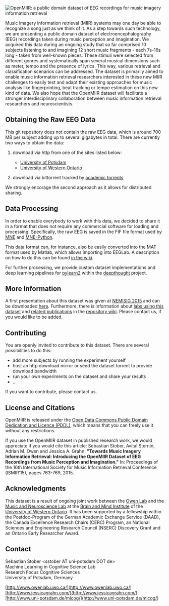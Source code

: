 ![OpenMIIR: a public domain dataset of EEG recordings for music imagery information retrieval](https://raw.githubusercontent.com/sstober/openmiir/master/logo/OpenMIIR-logo_transparent_728x265.png)

Music imagery information retrieval (MIIR) systems may one day be able to recognize a song just as we think of it.
As a step towards such technology, we are presenting a public domain dataset of electroencephalography (EEG) recordings taken during music perception and imagination.
We acquired this data during an ongoing study that so far comprised 10 subjects listening to and imagining 12 short music fragments - each 7s-16s long - taken from well-known pieces. 
These stimuli were selected from different genres and systematically span several musical dimensions such as meter, tempo and the presence of lyrics.
This way, various retrieval and classification scenarios can be addressed.
The dataset is primarily aimed to enable music information retrieval researchers interested in these new MIIR challenges to easily test and adapt their existing approaches for music analysis like fingerprinting, beat tracking or tempo estimation on this new kind of data.
We also hope that the OpenMIIR dataset will facilitate a stronger interdisciplinary collaboration between music information retrieval researchers and neuroscientists.


## Obtaining the Raw EEG Data

This git repository does not contain the raw EEG data, which is around 700 MB per subject adding up to several gigabytes in total. There are currently two ways to obtain the data:

1. download via http from one of the sites listed below:
	- [University of Potsdam](http://www.ling.uni-potsdam.de/mlcog/OpenMIIR-RawEEG_v1/)
	- [University of Western Ontario](<http://bmi.ssc.uwo.ca/OpenMIIR-RawEEG_v1/>)

2. download via bittorrent tracked by [academic torrents](<http://academictorrents.com/details/c18c04a9f18ff7d133421012978c4a92f57f6b9c>)

We strongly encorage the second approach as it allows for distributed sharing.


## Data Processing

In order to enable everybody to work with this data, we decided to share it in a format that does not require any commercial software for loading and processing. Specifically, the raw EEG is saved in the FIF file format used by [MNE](<http://martinos.org/mne/>) and [MNE-Python](<http://martinos.org/mne/stable/mne-python.html>). 

This data format can, for instance, also be easily converted into the MAT format used by Matlab, which allows importing into EEGLab. A description on how to do this can be found [in the wiki](<https://github.com/sstober/openmiir/wiki/How-to-import-the-raw-EEG-data-into-EEGLab>).

For further processing, we provide custom dataset implementations and deep learning pipelines for [pylearn2](<https://github.com/lisa-lab/pylearn2>) within the [deepthought](<https://github.com/sstober/deepthought>) project. 


## More Information

A first presentation about this dataset was given at [NEMISIG 2015](<http://jimi.ithaca.edu/nemisig/>) and can be downloaded [here](<http://bib.sebastianstober.de/2015-01-31_NEMISIG.pdf>).
Furthermore, there is information about [labs using this dataset](<https://github.com/sstober/openmiir/wiki/Labs-using-this-Dataset>) and [related publications](<https://github.com/sstober/openmiir/wiki/Related-Publications>) in the [repository wiki](<https://github.com/sstober/openmiir/wiki>). Please contact us, if you would like to be added.


## Contributing

You are openly invited to contribute to this dataset. There are several possibilities to do this:

- add more subjects by running the experiment yourself
- host an http download mirror or seed the dataset torrent to provide download bandwidth
- run your own experiments on the dataset and share your results
- ...

If you want to contribute, please contact us.


## License and Citations

OpenMIIR is released under the [Open Data Commons Public Domain Dedication and Licence (PDDL)](<http://opendatacommons.org/licenses/pddl/1-0/>), which means that you can freely use it without any restrictions.

If you use the OpenMIIR dataset in published research work, we would appreciate if you would cite this article: 
Sebastian Stober, Avital Sternin, Adrian M. Owen and Jessica A. Grahn: **"Towards Music Imagery Information Retrieval: Introducing the OpenMIIR Dataset of EEG Recordings from Music Perception and Imagination."** In: Proceedings of the 16th International Society for Music Information Retrieval Conference (ISMIR’15), pages 763-769, 2015. 


## Acknowledgments

This dataset is a result of ongoing joint work between the [Owen Lab](<http://www.owenlab.uwo.ca/>) and the [Music and Neuroscience Lab](<http://www.jessicagrahn.com/>) at the [Brain and Mind Institute](<http://www.uwo.ca/bmi/>) of the [University of Western Ontario](<http://www.uwo.ca/>).
It has been supported by a fellowship within the Postdoc-Program of the German Academic Exchange Service (DAAD), the Canada Excellence Research Chairs (CERC) Program, an National Sciences and Engineering Research Council (NSERC) Discovery Grant and an Ontario Early Researcher Award.


## Contact

Sebastian Stober \<sstober AT uni-potsdam DOT de\>  
Machine Learning in Cognitive Science Lab  
Research Focus Cognitive Sciences  
University of Potsdam, Germany  


[http://www.owenlab.uwo.ca/](<http://www.owenlab.uwo.ca/>)  
[http://www.jessicagrahn.com/](<http://www.jessicagrahn.com/>)  
[http://www.uni-potsdam.de/mlcog/](<http://www.uni-potsdam.de/mlcog/>)  